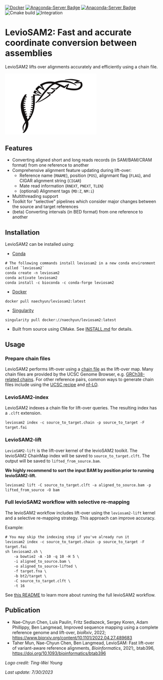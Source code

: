 [![Docker](https://img.shields.io/docker/v/naechyun/leviosam2?label=Docker)](https://hub.docker.com/r/naechyun/leviosam2)
[![Anaconda-Server Badge](https://anaconda.org/bioconda/leviosam2/badges/version.svg)](https://anaconda.org/bioconda/leviosam2)
[![Anaconda-Server Badge](https://anaconda.org/bioconda/leviosam2/badges/downloads.svg)](https://anaconda.org/bioconda/leviosam2)
![Cmake build](https://github.com/milkschen/leviosam2/actions/workflows/cmake_htslib.yml/badge.svg)
![Integration](https://github.com/milkschen/leviosam2/actions/workflows/integration-test.yml/badge.svg)

# LevioSAM2: Fast and accurate coordinate conversion between assemblies

LevioSAM2 lifts over alignments accurately and efficiently using a chain file.

<picture>
  <source media="(prefers-color-scheme: dark)" srcset="./figures/levioSAM_S_bw_dark.png"  width="300">
  <img alt="Text changing depending on mode. Light: 'So light!' Dark: 'So dark!'" src="./figures/levioSAM_S_bw.png"  width="300">
</picture>

## Features

- Converting aligned short and long reads records (in SAM/BAM/CRAM format) from one reference to another
- Comprehensive alignment feature updating during lift-over:
    - Reference name (`RNAME`), position (`POS`), alignmant flag (`FLAG`), and CIGAR alignment string (`CIGAR`)
    - Mate read information (`RNEXT`, `PNEXT`, `TLEN`)
    - (optional) Alignment tags (`MD:Z`, `NM:i`)
- Multithreading support
- Toolkit for "selective" pipelines which consider major changes between the source and target references
- (beta) Converting intervals (in BED format) from one reference to another

## Installation

LevioSAM2 can be installed using:

- [Conda](https://anaconda.org/bioconda/leviosam2)

```
# The following commands install leviosam2 in a new conda environment called `leviosam2`
conda create -n leviosam2
conda activate leviosam2
conda install -c bioconda -c conda-forge leviosam2
```

- [Docker](https://hub.docker.com/r/naechyun/leviosam2)
```
docker pull naechyun/leviosam2:latest
```

- [Singularity](https://hub.docker.com/r/naechyun/leviosam2)
```
singularity pull docker://naechyun/leviosam2:latest
```

- Built from source using CMake. See [INSTALL.md](INSTALL.md) for details.


## Usage

### Prepare chain files

LevioSAM2 performs lift-over using a [chain file](http://hgw1.soe.ucsc.edu/goldenPath/help/chain.html) as the lift-over map.
Many chain files are provided by the UCSC Genome Browser, e.g. [GRCh38-related chains](https://hgdownload.soe.ucsc.edu/goldenPath/hg38/liftOver/).
For other reference pairs, common ways to generate chain files include using the [UCSC recipe](http://genomewiki.ucsc.edu/index.php/LiftOver_Howto) and [nf-LO](https://github.com/evotools/nf-LO).

### LevioSAM2-index

LevioSAM2 indexes a chain file for lift-over queries. The resulting index has a `.clft` extension.

```
leviosam2 index -c source_to_target.chain -p source_to_target -F target.fai
```

### LevioSAM2-lift

`LevioSAM2-lift` is the lift-over kernel of the levioSAM2 toolkit. 
The levioSAM2 ChainMap index will be saved to `source_to_target.clft`. The output will be saved to `lifted_from_source.bam`.

__We highly recommend to sort the input BAM by position prior to running levioSAM2-lift.__

```
leviosam2 lift -C source_to_target.clft -a aligned_to_source.bam -p lifted_from_source -O bam
```


### Full levioSAM2 workflow with selective re-mapping

The levioSAM2 workflow includes lift-over using the `leviosam2-lift` kernel and a selective re-mapping strategy. This approach can improve accuracy.

Example:
```
# You may skip the indexing step if you've already run it
leviosam2 index -c source_to_target.chain -p source_to_target -F target.fai
sh leviosam2.sh \
    -a bowtie2 -A -10 -q 10 -H 5 \
    -i aligned_to_source.bam \
    -o aligned_to_source-lifted \
    -f target.fna \
    -b bt2/target \
    -C source_to_target.clft \
    -t 16
```

See [this README](https://github.com/milkschen/leviosam2/blob/main/workflow/README.md) to learn more about running the full levioSAM2 workflow.


## Publication

-  Nae-Chyun Chen, Luis Paulin, Fritz Sedlazeck, Sergey Koren, Adam Phillippy, Ben Langmead, Improved sequence mapping using a complete reference genome and lift-over, _bioRxiv_, 2022; https://www.biorxiv.org/content/10.1101/2022.04.27.489683
- Taher Mun, Nae-Chyun Chen, Ben Langmead, LevioSAM: Fast lift-over of variant-aware reference alignments, _Bioinformatics_, 2021;, btab396, https://doi.org/10.1093/bioinformatics/btab396


_Logo credit: Ting-Wei Young_

_Last update: 7/30/2023_

